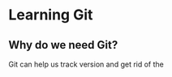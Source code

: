 # Learning Git
## Why do we need Git?
Git can help us track version and get rid of the 





<!--stackedit_data:
eyJoaXN0b3J5IjpbLTIwOTYxOTE1OTMsOTEwMDUyMjI4LDE0MT
IyNzk3NzksMTU3NDQ2MDYxNSwtMjA3NjM1MTMyNSwyMTMzNjM0
OTI5LC0xODkwMDUzNjkzXX0=
-->